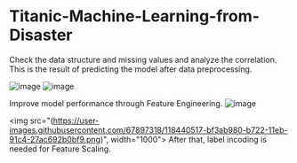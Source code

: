 # Titanic-Machine-Learning-from-Disaster
Check the data structure and missing values and analyze the correlation.
This is the result of predicting the model after data preprocessing.

![image](https://user-images.githubusercontent.com/67897318/118440370-8995d080-b722-11eb-83c1-d9ac809ac5ed.png) ![image](https://user-images.githubusercontent.com/67897318/118440395-91ee0b80-b722-11eb-879b-a38a9432a001.png)

Improve model performance through Feature Engineering.
![image](https://user-images.githubusercontent.com/67897318/118440497-b944d880-b722-11eb-9d91-bed145b8e461.png)


<img src="(https://user-images.githubusercontent.com/67897318/118440517-bf3ab980-b722-11eb-91c4-27ac692b0bf9.png)", width="1000">
After that, label incoding is needed for Feature Scaling.
